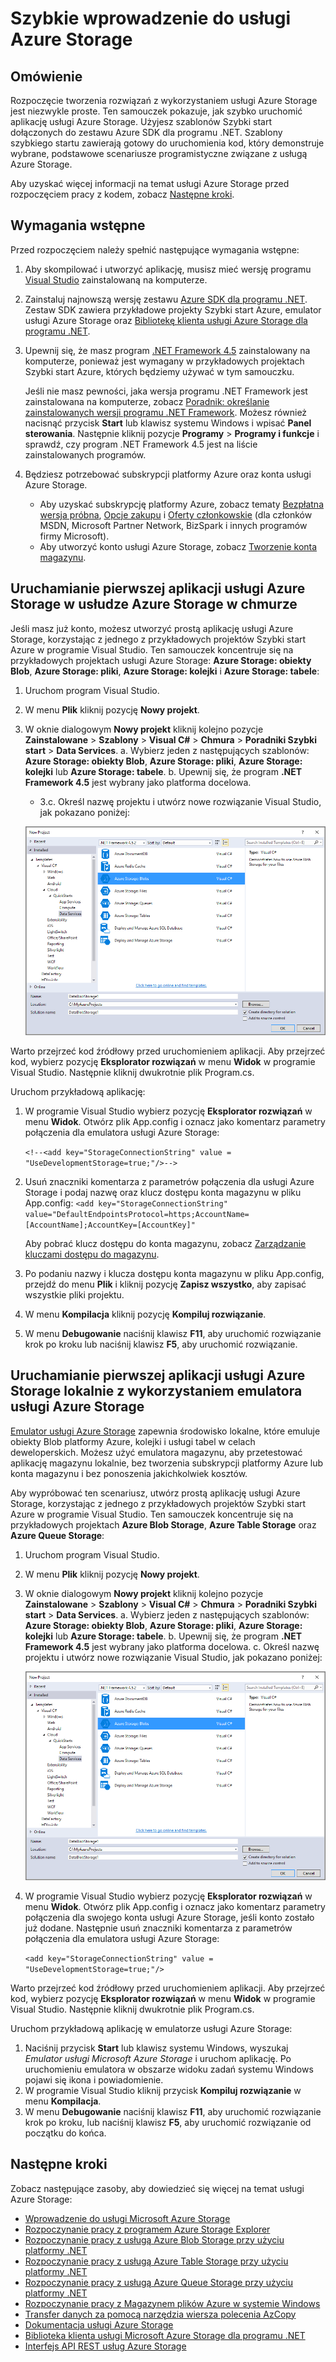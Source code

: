 <properties
    pageTitle="Szybkie wprowadzenie do usługi Azure Storage | Microsoft Azure"
    description="Szybko zapoznaj się z usługami Microsoft Azure Blobs, Table i Queues, korzystając z szablonów Szybki start usługi Azure Storage, programu Visual Studio i emulatora usługi Azure Storage. Uruchom pierwszą aplikację usługi Azure Storage w ciągu pięciu minut."
    services="storage"
    documentationCenter=".net"
    authors="tamram"
    manager="carmonm"
    editor="tysonn"/>

<tags
    ms.service="storage"
    ms.workload="storage"
    ms.tgt_pltfrm="na"
    ms.devlang="dotnet"
    ms.topic="get-started-article"
    ms.date="09/20/2016"
    ms.author="dineshm;tamram"/>


# Szybkie wprowadzenie do usługi Azure Storage

## Omówienie

Rozpoczęcie tworzenia rozwiązań z wykorzystaniem usługi Azure Storage jest niezwykle proste. Ten samouczek pokazuje, jak szybko uruchomić aplikację usługi Azure Storage. Użyjesz szablonów Szybki start dołączonych do zestawu Azure SDK dla programu .NET. Szablony szybkiego startu zawierają gotowy do uruchomienia kod, który demonstruje wybrane, podstawowe scenariusze programistyczne związane z usługą Azure Storage.

Aby uzyskać więcej informacji na temat usługi Azure Storage przed rozpoczęciem pracy z kodem, zobacz [Następne kroki](#next-steps).

## Wymagania wstępne

Przed rozpoczęciem należy spełnić następujące wymagania wstępne:

1. Aby skompilować i utworzyć aplikację, musisz mieć wersję programu [Visual Studio](https://www.visualstudio.com/) zainstalowaną na komputerze.

2. Zainstaluj najnowszą wersję zestawu [Azure SDK dla programu .NET](https://azure.microsoft.com/downloads/). Zestaw SDK zawiera przykładowe projekty Szybki start Azure, emulator usługi Azure Storage oraz [Bibliotekę klienta usługi Azure Storage dla programu .NET](https://msdn.microsoft.com/library/azure/dn261237.aspx).

3. Upewnij się, że masz program [.NET Framework 4.5](http://www.microsoft.com/download/details.aspx?id=30653) zainstalowany na komputerze, ponieważ jest wymagany w przykładowych projektach Szybki start Azure, których będziemy używać w tym samouczku.

    Jeśli nie masz pewności, jaka wersja programu .NET Framework jest zainstalowana na komputerze, zobacz [Poradnik: określanie zainstalowanych wersji programu .NET Framework](https://msdn.microsoft.com/vstudio/hh925568.aspx). Możesz również nacisnąć przycisk **Start** lub klawisz systemu Windows i wpisać **Panel sterowania**. Następnie kliknij pozycje **Programy** > **Programy i funkcje** i sprawdź, czy program .NET Framework 4.5 jest na liście zainstalowanych programów.

4. Będziesz potrzebować subskrypcji platformy Azure oraz konta usługi Azure Storage.

    - Aby uzyskać subskrypcję platformy Azure, zobacz tematy [Bezpłatna wersja próbna](https://azure.microsoft.com/pricing/free-trial/), [Opcje zakupu](https://azure.microsoft.com/pricing/purchase-options/) i [Oferty członkowskie](https://azure.microsoft.com/pricing/member-offers/) (dla członków MSDN, Microsoft Partner Network, BizSpark i innych programów firmy Microsoft).
    - Aby utworzyć konto usługi Azure Storage, zobacz [Tworzenie konta magazynu](storage-create-storage-account.md#create-a-storage-account).

## Uruchamianie pierwszej aplikacji usługi Azure Storage w usłudze Azure Storage w chmurze

Jeśli masz już konto, możesz utworzyć prostą aplikację usługi Azure Storage, korzystając z jednego z przykładowych projektów Szybki start Azure w programie Visual Studio. Ten samouczek koncentruje się na przykładowych projektach usługi Azure Storage: **Azure Storage: obiekty Blob**, **Azure Storage: pliki**, **Azure Storage: kolejki** i **Azure Storage: tabele**:

1. Uruchom program Visual Studio.
2. W menu **Plik** kliknij pozycję **Nowy projekt**.
3. W oknie dialogowym **Nowy projekt** kliknij kolejno pozycje **Zainstalowane** > **Szablony** > **Visual C#** > **Chmura** > **Poradniki Szybki start** > **Data Services**.
    a. Wybierz jeden z następujących szablonów: **Azure Storage: obiekty Blob**, **Azure Storage: pliki**, **Azure Storage: kolejki** lub **Azure Storage: tabele**.
    b. Upewnij się, że program **.NET Framework 4.5** jest wybrany jako platforma docelowa.
    - 3.c. Określ nazwę projektu i utwórz nowe rozwiązanie Visual Studio, jak pokazano poniżej:

    ![Szybki start Azure][Image1]

Warto przejrzeć kod źródłowy przed uruchomieniem aplikacji. Aby przejrzeć kod, wybierz pozycję **Eksplorator rozwiązań** w menu **Widok** w programie Visual Studio. Następnie kliknij dwukrotnie plik Program.cs.

Uruchom przykładową aplikację:

1.  W programie Visual Studio wybierz pozycję **Eksplorator rozwiązań** w menu **Widok**. Otwórz plik App.config i oznacz jako komentarz parametry połączenia dla emulatora usługi Azure Storage:

    `<!--<add key="StorageConnectionString" value = "UseDevelopmentStorage=true;"/>-->`

2.  Usuń znaczniki komentarza z parametrów połączenia dla usługi Azure Storage i podaj nazwę oraz klucz dostępu konta magazynu w pliku App.config: `<add key="StorageConnectionString" value="DefaultEndpointsProtocol=https;AccountName=[AccountName];AccountKey=[AccountKey]"`

    Aby pobrać klucz dostępu do konta magazynu, zobacz [Zarządzanie kluczami dostępu do magazynu](storage-create-storage-account.md#manage-your-storage-access-keys).

3.  Po podaniu nazwy i klucza dostępu konta magazynu w pliku App.config, przejdź do menu **Plik** i kliknij pozycję **Zapisz wszystko**, aby zapisać wszystkie pliki projektu.
4.  W menu **Kompilacja** kliknij pozycję **Kompiluj rozwiązanie**.
5.  W menu **Debugowanie** naciśnij klawisz **F11**, aby uruchomić rozwiązanie krok po kroku lub naciśnij klawisz **F5**, aby uruchomić rozwiązanie.


## Uruchamianie pierwszej aplikacji usługi Azure Storage lokalnie z wykorzystaniem emulatora usługi Azure Storage

[Emulator usługi Azure Storage](storage-use-emulator.md) zapewnia środowisko lokalne, które emuluje obiekty Blob platformy Azure, kolejki i usługi tabel w celach deweloperskich. Możesz użyć emulatora magazynu, aby przetestować aplikację magazynu lokalnie, bez tworzenia subskrypcji platformy Azure lub konta magazynu i bez ponoszenia jakichkolwiek kosztów.

Aby wypróbować ten scenariusz, utwórz prostą aplikację usługi Azure Storage, korzystając z jednego z przykładowych projektów Szybki start Azure w programie Visual Studio. Ten samouczek koncentruje się na przykładowych projektach **Azure Blob Storage**, **Azure Table Storage** oraz **Azure Queue Storage**:

1. Uruchom program Visual Studio.
2. W menu **Plik** kliknij pozycję **Nowy projekt**.
3. W oknie dialogowym **Nowy projekt** kliknij kolejno pozycje **Zainstalowane** > **Szablony** > **Visual C#** > **Chmura** > **Poradniki Szybki start** > **Data Services**.
    a. Wybierz jeden z następujących szablonów: **Azure Storage: obiekty Blob**, **Azure Storage: pliki**, **Azure Storage: kolejki** lub **Azure Storage: tabele**.
    b. Upewnij się, że program **.NET Framework 4.5** jest wybrany jako platforma docelowa.
    c. Określ nazwę projektu i utwórz nowe rozwiązanie Visual Studio, jak pokazano poniżej:

    ![Szybki start Azure][Image1]

4.  W programie Visual Studio wybierz pozycję **Eksplorator rozwiązań** w menu **Widok**. Otwórz plik App.config i oznacz jako komentarz parametry połączenia dla swojego konta usługi Azure Storage, jeśli konto zostało już dodane. Następnie usuń znaczniki komentarza z parametrów połączenia dla emulatora usługi Azure Storage:

    `<add key="StorageConnectionString" value = "UseDevelopmentStorage=true;"/>`

Warto przejrzeć kod źródłowy przed uruchomieniem aplikacji. Aby przejrzeć kod, wybierz pozycję **Eksplorator rozwiązań** w menu **Widok** w programie Visual Studio. Następnie kliknij dwukrotnie plik Program.cs.

Uruchom przykładową aplikację w emulatorze usługi Azure Storage:

1.  Naciśnij przycisk **Start** lub klawisz systemu Windows, wyszukaj *Emulator usługi Microsoft Azure Storage* i uruchom aplikację. Po uruchomieniu emulatora w obszarze widoku zadań systemu Windows pojawi się ikona i powiadomienie.
2.  W programie Visual Studio kliknij przycisk **Kompiluj rozwiązanie** w menu **Kompilacja**.
3.  W menu **Debugowanie** naciśnij klawisz **F11**, aby uruchomić rozwiązanie krok po kroku, lub naciśnij klawisz **F5**, aby uruchomić rozwiązanie od początku do końca.

## Następne kroki

Zobacz następujące zasoby, aby dowiedzieć się więcej na temat usługi Azure Storage:

* [Wprowadzenie do usługi Microsoft Azure Storage](storage-introduction.md)
* [Rozpoczynanie pracy z programem Azure Storage Explorer](../vs-azure-tools-storage-manage-with-storage-explorer.md)
* [Rozpoczynanie pracy z usługą Azure Blob Storage przy użyciu platformy .NET](storage-dotnet-how-to-use-blobs.md)
* [Rozpoczynanie pracy z usługą Azure Table Storage przy użyciu platformy .NET](storage-dotnet-how-to-use-tables.md)
* [Rozpoczynanie pracy z usługą Azure Queue Storage przy użyciu platformy .NET](storage-dotnet-how-to-use-queues.md)
* [Rozpoczynanie pracy z Magazynem plików Azure w systemie Windows](storage-dotnet-how-to-use-files.md)
* [Transfer danych za pomocą narzędzia wiersza polecenia AzCopy](storage-use-azcopy.md)
* [Dokumentacja usługi Azure Storage](https://azure.microsoft.com/documentation/services/storage/)
* [Biblioteka klienta usługi Microsoft Azure Storage dla programu .NET](https://msdn.microsoft.com/library/azure/dn261237.aspx)
* [Interfejs API REST usług Azure Storage](https://msdn.microsoft.com/library/azure/dd179355.aspx)

[Image1]: ./media/storage-getting-started-guide/QuickStart.png



<!--HONumber=Sep16_HO3-->


